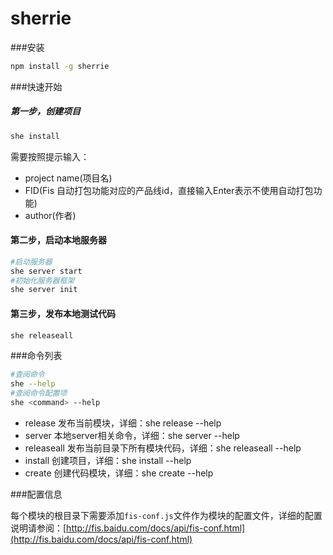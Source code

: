 # sherrie

###安装

```bash
npm install -g sherrie
```

###快速开始

##### 第一步，创建项目
```bash
she install
```

需要按照提示输入：

* project name(项目名)
* FID(Fis 自动打包功能对应的产品线id，直接输入Enter表示不使用自动打包功能)
* author(作者)

#### 第二步，启动本地服务器

```bash
#启动服务器
she server start
#初始化服务器框架
she server init
```

#### 第三步，发布本地测试代码

```bash
she releaseall
```

###命令列表

```bash
#查阅命令
she --help
#查阅命令配置项
she <command> --help
```

* release 发布当前模块，详细：she release --help
* server 本地server相关命令，详细：she server --help
* releaseall 发布当前目录下所有模块代码，详细：she releaseall --help
* install 创建项目，详细：she install --help
* create 创建代码模块，详细：she create --help

###配置信息

每个模块的根目录下需要添加`fis-conf.js`文件作为模块的配置文件，详细的配置说明请参阅：[http://fis.baidu.com/docs/api/fis-conf.html](http://fis.baidu.com/docs/api/fis-conf.html)
